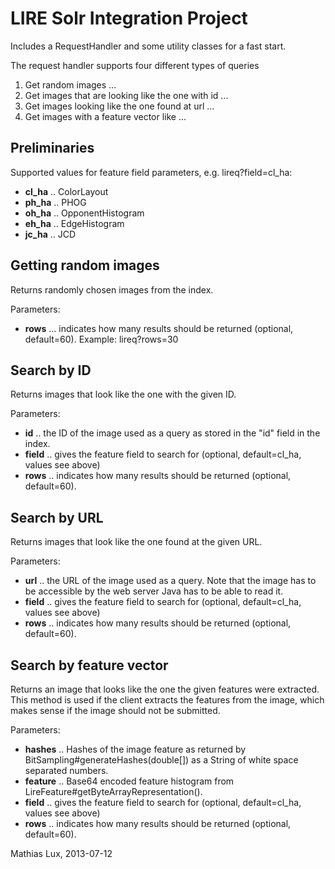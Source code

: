LIRE Solr Integration Project
=============================

Includes a RequestHandler and some utility classes for a fast start.

The request handler supports four different types of queries

1. Get random images ...
2. Get images that are looking like the one with id ...
3. Get images looking like the one found at url ...
4. Get images with a feature vector like ...

Preliminaries
-------------
Supported values for feature field parameters, e.g. lireq?field=cl_ha:

- **cl_ha** .. ColorLayout
- **ph_ha** .. PHOG
- **oh_ha** .. OpponentHistogram
- **eh_ha** .. EdgeHistogram
- **jc_ha** .. JCD

Getting random images
---------------------
Returns randomly chosen images from the index.

Parameters:

-   **rows** ... indicates how many results should be returned (optional, default=60). Example: lireq?rows=30

Search by ID
------------
Returns images that look like the one with the given ID.

Parameters:

-   **id** .. the ID of the image used as a query as stored in the "id" field in the index.
-   **field** .. gives the feature field to search for (optional, default=cl_ha, values see above)
-   **rows** .. indicates how many results should be returned (optional, default=60).

Search by URL
-------------
Returns images that look like the one found at the given URL.

Parameters:

-   **url** .. the URL of the image used as a query. Note that the image has to be accessible by the web server Java has to be able to read it.
-   **field** .. gives the feature field to search for (optional, default=cl_ha, values see above)
-   **rows** .. indicates how many results should be returned (optional, default=60).

Search by feature vector
------------------------
Returns an image that looks like the one the given features were extracted. This method is used if the client
extracts the features from the image, which makes sense if the image should not be submitted.

Parameters:

-  **hashes** .. Hashes of the image feature as returned by BitSampling#generateHashes(double[]) as a String of white space separated numbers.
-  **feature** .. Base64 encoded feature histogram from LireFeature#getByteArrayRepresentation().
-  **field** .. gives the feature field to search for (optional, default=cl_ha, values see above)
-  **rows** .. indicates how many results should be returned (optional, default=60).


Mathias Lux, 2013-07-12